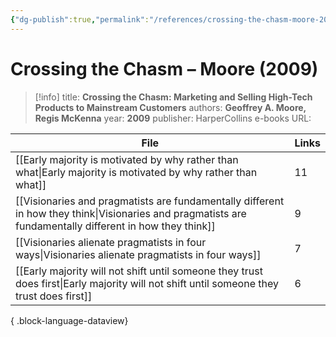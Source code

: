 ```yaml
---
{"dg-publish":true,"permalink":"/references/crossing-the-chasm-moore-2009/"}
---
```



# Crossing the Chasm – Moore (2009)

> [!info]
> title: **Crossing the Chasm: Marketing and Selling High-Tech Products to Mainstream Customers**
> authors: **Geoffrey A. Moore, Regis McKenna**
> year: **2009**
> publisher: HarperCollins e-books
> URL: 



| File                                                                                                                                                        | Links |
| ----------------------------------------------------------------------------------------------------------------------------------------------------------- | ----- |
| [[Early majority is motivated by why rather than what\|Early majority is motivated by why rather than what]]                                             | 11    |
| [[Visionaries and pragmatists are fundamentally different in how they think\|Visionaries and pragmatists are fundamentally different in how they think]] | 9     |
| [[Visionaries alienate pragmatists in four ways\|Visionaries alienate pragmatists in four ways]]                                                         | 7     |
| [[Early majority will not shift until someone they trust does first\|Early majority will not shift until someone they trust does first]]                 | 6     |

{ .block-language-dataview}